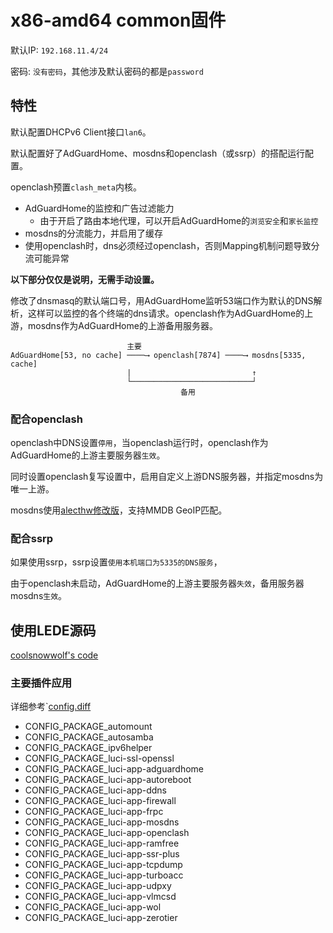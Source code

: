 # x86-amd64 common固件

默认IP: `192.168.11.4/24`

密码: `没有密码`，其他涉及默认密码的都是`password`

## 特性

默认配置DHCPv6 Client接口`lan6`。

默认配置好了AdGuardHome、mosdns和openclash（或ssrp）的搭配运行配置。

openclash预置`clash_meta`内核。

- AdGuardHome的监控和广告过滤能力
  - 由于开启了路由本地代理，可以开启AdGuardHome的`浏览安全`和`家长监控`
- mosdns的分流能力，并启用了缓存
- 使用openclash时，dns必须经过openclash，否则Mapping机制问题导致分流可能异常

**以下部分仅仅是说明，无需手动设置。**

修改了dnsmasq的默认端口号，用AdGuardHome监听53端口作为默认的DNS解析，这样可以监控的各个终端的dns请求。openclash作为AdGuardHome的上游，mosdns作为AdGuardHome的上游备用服务器。

```
                          主要
AdGuardHome[53, no cache] ────⟶ openclash[7874] ────⟶ mosdns[5335, cache]
                          |                           ↑
                          └───────────────────────────┘
                                      备用
```

### 配合openclash

openclash中DNS设置`停用`，当openclash运行时，openclash作为AdGuardHome的上游主要服务器`生效`。

同时设置openclash复写设置中，启用自定义上游DNS服务器，并指定mosdns为唯一上游。

mosdns使用[alecthw修改版](https://github.com/alecthw/mosdns)，支持MMDB GeoIP匹配。

### 配合ssrp

如果使用ssrp，ssrp设置`使用本机端口为5335的DNS服务`，

由于openclash未启动，AdGuardHome的上游主要服务器`失效`，备用服务器mosdns`生效`。

## 使用LEDE源码

[coolsnowwolf's code](https://github.com/coolsnowwolf/lede)

### 主要插件应用

详细参考`[config.diff](config.diff)

- CONFIG_PACKAGE_automount
- CONFIG_PACKAGE_autosamba
- CONFIG_PACKAGE_ipv6helper
- CONFIG_PACKAGE_luci-ssl-openssl
- CONFIG_PACKAGE_luci-app-adguardhome
- CONFIG_PACKAGE_luci-app-autoreboot
- CONFIG_PACKAGE_luci-app-ddns
- CONFIG_PACKAGE_luci-app-firewall
- CONFIG_PACKAGE_luci-app-frpc
- CONFIG_PACKAGE_luci-app-mosdns
- CONFIG_PACKAGE_luci-app-openclash
- CONFIG_PACKAGE_luci-app-ramfree
- CONFIG_PACKAGE_luci-app-ssr-plus
- CONFIG_PACKAGE_luci-app-tcpdump
- CONFIG_PACKAGE_luci-app-turboacc
- CONFIG_PACKAGE_luci-app-udpxy
- CONFIG_PACKAGE_luci-app-vlmcsd
- CONFIG_PACKAGE_luci-app-wol
- CONFIG_PACKAGE_luci-app-zerotier
